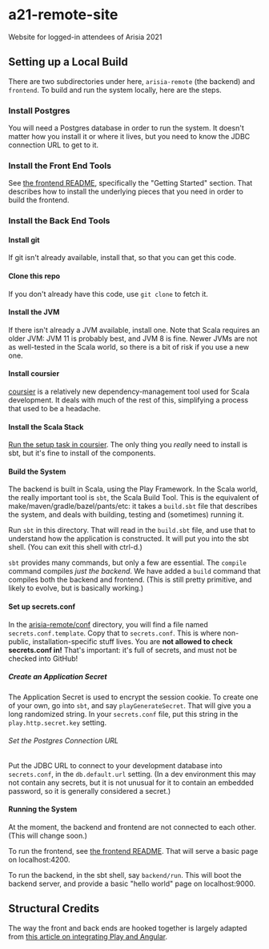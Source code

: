 # a21-remote-site
Website for logged-in attendees of Arisia 2021

## Setting up a Local Build

There are two subdirectories under here, `arisia-remote` (the
backend) and `frontend`. To build and run the system locally,
here are the steps.

### Install Postgres

You will need a Postgres database in order to run the system.
It doesn't matter how you install it or where it lives, but
you need to know the JDBC connection URL to get to it.

### Install the Front End Tools

See [the frontend README](frontend/README.md), specifically the
"Getting Started" section. That describes how to install the
underlying pieces that you need in order to build the frontend.

### Install the Back End Tools

#### Install git

If git isn't already available, install that, so that you can
get this code.

#### Clone this repo

If you don't already have this code, use `git clone` to fetch it.

#### Install the JVM

If there isn't already a JVM available, install one. Note that
Scala requires an older JVM: JVM 11 is probably best, and JVM 8
is fine. Newer JVMs are not as well-tested in the Scala world,
so there is a bit of risk if you use a new one.

#### Install coursier

[coursier](https://get-coursier.io/docs/cli-installation) is a
relatively new dependency-management tool used for Scala
development. It deals with much of the rest of this, simplifying
a process that used to be a headache.

#### Install the Scala Stack

[Run the setup task in coursier](https://get-coursier.io/docs/cli-setup).
The only thing you *really* need to install is sbt, but it's
fine to install of the components.

#### Build the System

The backend is built in Scala, using the Play Framework. In the
Scala world, the really important tool is `sbt`, the Scala Build
Tool. This is the equivalent of make/maven/gradle/bazel/pants/etc:
it takes a `build.sbt` file that describes the system, and
deals with building, testing and (sometimes) running it.

Run `sbt` in this directory. That will read in the `build.sbt`
file, and use that to understand how the application is
constructed. It will put you into the sbt shell. (You can
exit this shell with ctrl-d.)

`sbt` provides many commands, but only a few are essential. The
`compile` command compiles *just the backend*. We have added a
`build` command that compiles both the backend and frontend.
(This is still pretty primitive, and likely to evolve, but is
basically working.)

#### Set up secrets.conf

In the [arisia-remote/conf](arisia-remote/conf) directory, you
will find a file named `secrets.conf.template`. Copy that to
`secrets.conf`. This is where non-public, installation-specific
stuff lives. You are **not allowed to check secrets.conf in!**
That's important: it's full of secrets, and must not be checked
into GitHub!

##### Create an Application Secret

The Application Secret is used to encrypt the session cookie.
To create one of your own, go into `sbt`, and say
`playGenerateSecret`. That will give you a long randomized
string. In your `secrets.conf` file, put this string in the
`play.http.secret.key` setting.

###### Set the Postgres Connection URL

Put the JDBC URL to connect to your development database into
`secrets.conf`, in the `db.default.url` setting. (In a dev
environment this may not contain any secrets, but it is not
unusual for it to contain an embedded password, so it is
generally considered a secret.)

#### Running the System

At the moment, the backend and frontend are not connected to
each other. (This will change soon.)

To run the frontend, see [the frontend README](frontend/README.md).
That will serve a basic page on localhost:4200.

To run the backend, in the sbt shell, say `backend/run`. This will boot
the backend server, and provide a basic "hello world" page on
localhost:9000.

## Structural Credits

The way the front and back ends are hooked together is largely
adapted from
[this article on integrating Play and Angular](https://torre.me.uk/2019/03/06/scala-play-rest-and-angular/).
